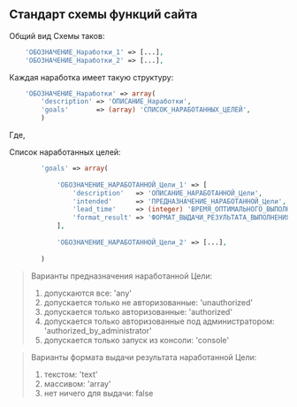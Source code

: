 ## Стандарт схемы функций сайта

Общий вид Схемы таков:
```php
    'ОБОЗНАЧЕНИЕ_Наработки_1' => [...],
    'ОБОЗНАЧЕНИЕ_Наработки_2' => [...],
```

Каждая наработка имеет такую структуру:
```php
    'ОБОЗНАЧЕНИЕ_Наработки' => array(
        'description' => 'ОПИСАНИЕ_Наработки',
        'goals'       => (array) 'СПИСОК_НАРАБОТАННЫХ_ЦЕЛЕЙ',
        )
```

Где,

Список наработанных целей:
```php
        'goals' => array(
        
            'ОБОЗНАЧЕНИЕ_НАРАБОТАННОЙ_Цели_1' => [
                'description'   => 'ОПИСАНИЕ_НАРАБОТАННОЙ_Цели',
                'intended'      => 'ПРЕДНАЗНАЧЕНИЕ_НАРАБОТАННОЙ_Цели',
                'lead_time'     => (integer) 'ВРЕМЯ_ОПТИМАЛЬНОГО_ВЫПОЛНЕНИЯ_НАРАБОТАННОЙ_Цели_В_СЕКУНДАХ',
                'format_result' => 'ФОРМАТ_ВЫДАЧИ_РЕЗУЛЬТАТА_ВЫПОЛНЕНИЯ_НАРАБОТАННОЙ_Цели'
            ],
            
            'ОБОЗНАЧЕНИЕ_НАРАБОТАННОЙ_Цели_2' => [...],
            
        )
```

> Варианты предназначения наработанной Цели: 
>
> 1. допускаются все: 'any'
> 2. допускается только не авторизованные: 'unauthorized'
> 3. допускается только авторизованные: 'authorized'
> 4. допускается только авторизованные под администратором: 'authorized_by_administrator'
> 5. допускается только запуск из консоли: 'console'

> Варианты формата выдачи результата наработанной Цели: 
>
> 1. текстом: 'text'
> 2. массивом: 'array'
> 3. нет ничего для выдачи: false 